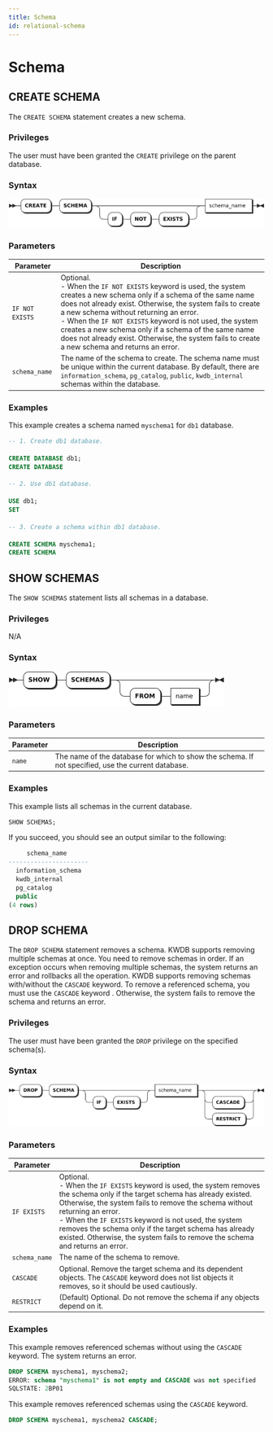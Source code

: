 ```yaml
---
title: Schema
id: relational-schema
---
```


# Schema

## CREATE SCHEMA

The `CREATE SCHEMA` statement creates a new schema.

### Privileges

The user must have been granted the `CREATE` privilege on the parent database.

### Syntax

![](../../../../static/sql-reference/T5a7bzamSoepIFxQzI0cqROWnUc.png)

### Parameters

| Parameter | Description |
| --- | --- |
| `IF NOT EXISTS` | Optional. <br>- When the `IF NOT EXISTS` keyword is used, the system creates a new schema only if a schema of the same name does not already exist. Otherwise, the system fails to create a new schema without returning an error. <br>- When the `IF NOT EXISTS` keyword is not used, the system creates a new schema only if a schema of the same name does not already exist. Otherwise, the system fails to create a new schema and returns an error. |
| `schema_name` | The name of the schema to create. The schema name must be unique within the current database. By default, there are `information_schema`, `pg_catalog`, `public`, `kwdb_internal` schemas within the database.|

### Examples

This example creates a schema named `myschema1` for `db1` database.

```sql
-- 1. Create db1 database.

CREATE DATABASE db1;
CREATE DATABASE

-- 2. Use db1 database.

USE db1;
SET

-- 3. Create a schema within db1 database.

CREATE SCHEMA myschema1;
CREATE SCHEMA
```

## SHOW SCHEMAS

The `SHOW SCHEMAS` statement lists all schemas in a database.

### Privileges

N/A

### Syntax

![](../../../../static/sql-reference/ZoRmbaNfWoY2wrxNS5icIk2VnPh.png)

### Parameters

| Parameter | Description |
| --- | --- |
| `name` | The name of the database for which to show the schema. If not specified, use the current database.|

### Examples

This example lists all schemas in the current database.

```sql
SHOW SCHEMAS;
```

If you succeed, you should see an output similar to the following:

```sql
     schema_name
----------------------
  information_schema
  kwdb_internal
  pg_catalog
  public
(4 rows)
```

## DROP SCHEMA

The `DROP SCHEMA` statement removes a schema. KWDB supports removing multiple schemas at once. You need to remove schemas in order. If an exception occurs when removing multiple schemas, the system returns an error and rollbacks all the operation. KWDB supports removing schemas with/without the `CASCADE` keyword. To remove a referenced schema, you must use the `CASCADE` keyword . Otherwise, the system fails to remove the schema and returns an error.

### Privileges

The user must have been granted the `DROP` privilege on the specified schema(s).

### Syntax

![](../../../../static/sql-reference/P0zcbt6AZopiBFxMQ1qcQMYHnWd.png)

### Parameters

| Parameter | Description |
| --- | --- |
| `IF EXISTS` | Optional. <br>- When the `IF EXISTS` keyword is used, the system removes the schema only if the target schema has already existed. Otherwise, the system fails to remove the schema without returning an error. <br>- When the `IF EXISTS` keyword is not used, the system removes the schema only if the target schema has already existed. Otherwise, the system fails to remove the schema and returns an error. |
| `schema_name` | The name of the schema to remove.|
| `CASCADE` | Optional. Remove the target schema and its dependent objects. The `CASCADE` keyword does not list objects it removes, so it should be used cautiously. |
| `RESTRICT` | (Default) Optional. Do not remove the schema if any objects depend on it. |

### Examples

This example removes referenced schemas without using the `CASCADE` keyword. The system returns an error.

```sql
DROP SCHEMA myschema1, myschema2;
ERROR: schema "myschema1" is not empty and CASCADE was not specified
SQLSTATE: 2BP01
```

This example removes referenced schemas using the `CASCADE` keyword.

```sql
DROP SCHEMA myschema1, myschema2 CASCADE;
```
